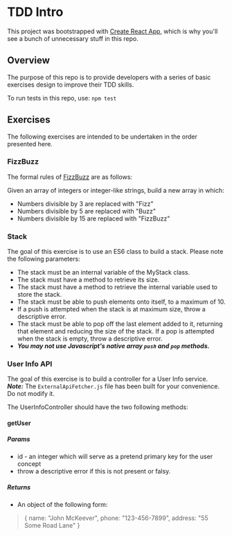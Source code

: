 # TDD Intro

This project was bootstrapped with [Create React App](https://github.com/facebook/create-react-app),
which is why you'll see a bunch of unnecessary stuff in this repo.

## Overview

The purpose of this repo is to provide developers with a series of basic exercises design to improve
their TDD skills.

To run tests in this repo, use:
`npm test`

## Exercises

The following exercises are intended to be undertaken in the order presented here.

### FizzBuzz

The formal rules of [FizzBuzz](https://en.wikipedia.org/wiki/Fizz_buzz) are as follows:

Given an array of integers or integer-like strings, build a new array in which:

* Numbers divisible by 3 are replaced with "Fizz"
* Numbers divisible by 5 are replaced with "Buzz"
* Numbers divisible by 15 are replaced with "FizzBuzz"

### Stack

The goal of this exercise is to use an ES6 class to build a stack. Please note the following parameters:

* The stack must be an internal variable of the MyStack class.
* The stack must have a method to retrieve its size.
* The stack must have a method to retrieve the internal variable used to store the stack.
* The stack must be able to push elements onto itself, to a maximum of 10.
 * If a push is attempted when the stack is at maximum size, throw a descriptive error.
* The stack must be able to pop off the last element added to it, returning that element and reducing the size of the stack.
 If a pop is attempted when the stack is empty, throw a descriptive error.
* ***You may not use Javascript's native array `push` and `pop` methods.***

### User Info API

The goal of this exercise is to build a controller for a User Info service.
***Note:*** The `ExternalApiFetcher.js` file has been built for your convenience. Do not modify it.

The UserInfoController should have the two following methods:

#### getUser
##### Params
* id - an integer which will serve as a pretend primary key for the user concept
 * throw a descriptive error if this is not present or falsy.
##### Returns
* An object of the following form:
> {
>    name: "John McKeever",
>    phone: "123-456-7899",
>    address: "55 Some Road Lane"
> }